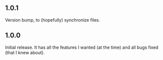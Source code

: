 ## 1.0.1

Version bump, to (hopefully) synchronize files.


## 1.0.0

Initial release. It has all the features I wanted (at the time) and all bugs fixed (that I knew about).
